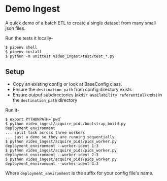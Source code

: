# Demo Ingest

A quick demo of a batch ETL to create a single dataset from many small json files.


Run the tests it locally-

```shell
$ pipenv shell
$ pipenv install
$ python -m unittest video_ingest/test/test_*.py
```

## Setup

* Copy an existing config or look at BaseConfig class.
* Ensure the `destination_path` from config directory exists
* Ensure output subdirectories (`mkdir availability referential`) exist in the `destination_path` directory

Run it-

```shell
$ export PYTHONPATH=`pwd`
$ python video_ingest/acquire_pids/bootstrap_build.py deployment_environment
... split task across three workers
... just a demo so they are running sequentially
$ python video_ingest/acquire_pids/pids_worker.py deployment_environment --worker-ident 1:3
$ python video_ingest/acquire_pids/pids_worker.py deployment_environment --worker-ident 2:3
$ python video_ingest/acquire_pids/pids_worker.py deployment_environment --worker-ident 3:3
```
Where `deployment_environment` is the suffix for your config file's name.


